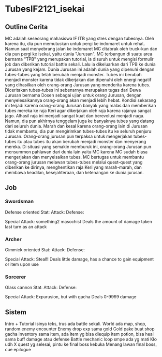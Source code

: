 # TubesIF2121_isekai
## Outline Cerita
MC adalah seseorang mahasiswa IF ITB yang stres dengan tubesnya. Oleh karena itu, dia pun memutuskan untuk pergi ke indomaret untuk rehat. Namun saat menyebrang jalan ke indomaret MC ditabrak oleh truck-kun dan dia pun pergi ke isekai, yaitu dunia "Jurusan". MC terbangun di suatu area bernama "TPB" yang merupakan tutorial, ia disuruh untuk mengisi formulir job dan diberikan tutorial battle sekali. Lalu ia dikeluarkan dari TPB ke dunia Jurusan yang kejam. Dunia Jurusan ini adalah dunia yang dipenuhi dengan tubes-tubes yang telah berubah menjadi monster. Tubes ini berubah menjadi monster karena tidak dikerjakan dan dipenuhi oleh energi negatif yang dihasilkan oleh orang-orang Jurusan yang menderita karena tubes. Diceritakan tubes-tubes ini sebenarnya merupakan tugas dari Dewa Jurusan bernama Dosen sebagai ujian untuk orang Jurusan, dengan menyelesaikannya orang-orang akan menjadi lebih hebat. Kondisi sekarang ini terjadi karena orang-orang Jurusan banyak yang malas dan memberikan tubes mereka ke raja Keri agar dikerjakan oleh raja karena rajanya sangat jago. Alhasil raja ini menjadi sangat kuat dan berevolusi menjadi naga. Namun, dia pun akhirnya tenggelam juga ke banyaknya tubes yang datang dari seluruh dunia. Marah dan kesal karena orang-orang lain di Jurusan tidak membantu, dia pun mengirimkan tubes-tubes itu ke seluruh penjuru Jurusan. Orang-orang jurusan pun terpaksa untuk mengerjakan tubes-tubes itu atau tubes itu akan berubah menjadi monster dan menyerang mereka. Di situasi yang semakin memburuk ini, orang-orang Jurusan pun mensummon pahlawan dari dunia lain yaitu MC karena MC sudah biasa mengerjakan dan menyelsaikan tubes. MC bertugas untuk membantu orang-orang jurusan melawan tubes-tubes melalui quest-quest yang diberikan ke dirinya, menghentikan raja Keri yang marah-marah, dan membawa keadilan, kesejahteraan, dan ketenangan ke dunia jurusan.

## Job
### Swordsman
Defense oriented
Stat:
Attack:
Defense:

Special Attack: something2 masochist
Deals the amount of damage taken  last turn as an attack

### Archer
Gimmick oriented
Stat:
Attack:
Defense:

Special Attack: Steal!!
Deals little damage, has a chance to gain equipment or item upon use

### Sorcerer
Glass cannon
Stat:
Attack:
Defense:

Special Attack: Expurusion, but with gacha
Deals 0-9999 damage

## Sistem
Intro + Tutorial isinya teks, trus ada battle sekali.
World ada map, shop, random enemy encounter
Enemy drop exp sama gold
Gold pake buat shop gacha
Inventory sama item, ada item yg bisa diequip
item potion, bisa heal sama buff damage atau defense
Battle mechanic loop smpe ada yg mati
Klo udh X quest yg selesai, pintu ke final boss kebuka
Menang lawan final boss, cue epilogue
